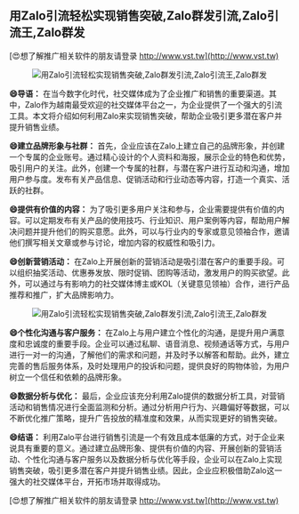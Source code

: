 ## **用Zalo引流轻松实现销售突破,Zalo群发引流,Zalo引流王,Zalo群发**

[😍想了解推广相关软件的朋友请登录 http://www.vst.tw](http://www.vst.tw)

 <center><img src="https://vst.tw/MP4/tuiguang/png/0.png" alt="用Zalo引流轻松实现销售突破,Zalo群发引流,Zalo引流王,Zalo群发"></center>

**😄导语：**
在当今数字化时代，社交媒体成为了企业推广和销售的重要渠道。其中，Zalo作为越南最受欢迎的社交媒体平台之一，为企业提供了一个强大的引流工具。本文将介绍如何利用Zalo来实现销售突破，帮助企业吸引更多潜在客户并提升销售业绩。

**😄建立品牌形象与社群：**
首先，企业应该在Zalo上建立自己的品牌形象，并创建一个专属的企业账号。通过精心设计的个人资料和海报，展示企业的特色和优势，吸引用户的关注。此外，创建一个专属的社群，与潜在客户进行互动和沟通，增加用户参与度。发布有关产品信息、促销活动和行业动态等内容，打造一个真实、活跃的社群。

**😄提供有价值的内容：**
为了吸引更多用户关注和参与，企业需要提供有价值的内容。可以定期发布有关产品的使用技巧、行业知识、用户案例等内容，帮助用户解决问题并提升他们的购买意愿。此外，可以与行业内的专家或意见领袖合作，邀请他们撰写相关文章或参与讨论，增加内容的权威性和吸引力。

**😄创新营销活动：**
在Zalo上开展创新的营销活动是吸引潜在客户的重要手段。可以组织抽奖活动、优惠券发放、限时促销、团购等活动，激发用户的购买欲望。此外，可以通过与有影响力的社交媒体博主或KOL（关键意见领袖）合作，进行产品推荐和推广，扩大品牌影响力。

 <center><img src="https://vst.tw/MP4/tuiguang/png/3.png" alt="用Zalo引流轻松实现销售突破,Zalo群发引流,Zalo引流王,Zalo群发"></center>

**😄个性化沟通与客户服务：**
在Zalo上与用户建立个性化的沟通，是提升用户满意度和忠诚度的重要手段。企业可以通过私聊、语音消息、视频通话等方式，与用户进行一对一的沟通，了解他们的需求和问题，并及时予以解答和帮助。此外，建立完善的售后服务体系，及时处理用户的投诉和问题，提供良好的购物体验，为用户树立一个信任和依赖的品牌形象。

**😄数据分析与优化：**
最后，企业应该充分利用Zalo提供的数据分析工具，对营销活动和销售情况进行全面监测和分析。通过分析用户行为、兴趣偏好等数据，可以不断优化推广策略，提升广告投放的精准度和效果，从而实现更好的销售突破。

**😄结语：**
利用Zalo平台进行销售引流是一个有效且成本低廉的方式，对于企业来说具有重要的意义。通过建立品牌形象、提供有价值的内容、开展创新的营销活动、个性化沟通与客户服务以及数据分析与优化等手段，企业可以在Zalo上实现销售突破，吸引更多潜在客户并提升销售业绩。因此，企业应积极借助Zalo这一强大的社交媒体平台，开拓市场并取得成功。

[😍想了解推广相关软件的朋友请登录 http://www.vst.tw](http://www.vst.tw)



